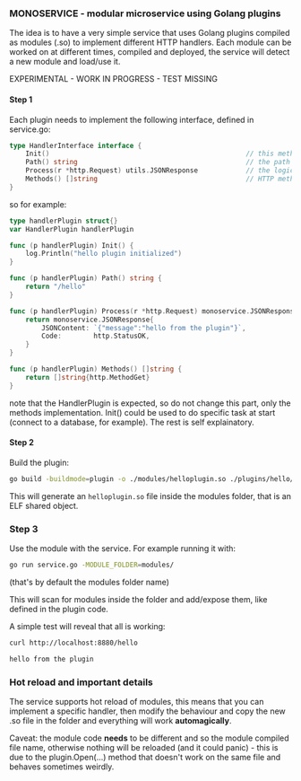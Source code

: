 ### MONOSERVICE - modular microservice using Golang plugins

The idea is to have a very simple service that uses Golang plugins compiled as modules (.so) to implement different HTTP handlers.
Each module can be worked on at different times, compiled and deployed, the service will detect a new module and load/use it.

EXPERIMENTAL - WORK IN PROGRESS - TEST MISSING

#### Step 1

Each plugin needs to implement the following interface, defined in service.go:

```go
type HandlerInterface interface {
	Init()                                                 // this method will initialize the module
	Path() string                                          // the path handled
	Process(r *http.Request) utils.JSONResponse 		   // the logic for the handler
	Methods() []string                                     // HTTP methods used
}
```

so for example:

```go
type handlerPlugin struct{}
var HandlerPlugin handlerPlugin

func (p handlerPlugin) Init() {
	log.Println("hello plugin initialized")
}

func (p handlerPlugin) Path() string {
	return "/hello"
}

func (p handlerPlugin) Process(r *http.Request) monoservice.JSONResponse {
	return monoservice.JSONResponse{
		JSONContent: `{"message":"hello from the plugin"}`,
		Code:        http.StatusOK,
	}
}

func (p handlerPlugin) Methods() []string {
	return []string{http.MethodGet}
}
```

note that the HandlerPlugin is expected, so do not change this part, only the methods implementation.
Init() could be used to do specific task at start (connect to a database, for example). The rest is self explainatory.

#### Step 2

Build the plugin:

```sh
go build -buildmode=plugin -o ./modules/helloplugin.so ./plugins/hello/hello_plugin.go
```

This will generate an ```helloplugin.so``` file inside the modules folder, that is an ELF shared object.

### Step 3

Use the module with the service. For example running it with:

```sh
go run service.go -MODULE_FOLDER=modules/
```

(that's by default the modules folder name)

This will scan for modules inside the folder and add/expose them, like defined in the plugin code.

A simple test will reveal that all is working:

```sh
curl http://localhost:8880/hello 

hello from the plugin
```

### Hot reload and important details

The service supports hot reload of modules, this means that you can implement a specific handler, then modify the behaviour and 
copy the new .so file in the folder and everything will work **automagically**.

Caveat: the module code **needs** to be different and so the module compiled file name, otherwise nothing will be reloaded
(and it could panic) - this is due to the plugin.Open(...) method that doesn't work on the same file and behaves sometimes weirdly.


